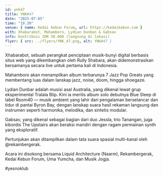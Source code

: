 ```yaml
---
id: ynk47
title: YNK#47
date: "2025-07-05"
time: "19.30"
venue: { name: Kedai Kebun Forum, url: https://kedaikebun.com }
with: Xhabarabot, Mahamboro, Lydian Dunban & Gabsav
info: Kontribusi IDR 50.000 (langsung di lokasi)
flyer: { src: ../flyers/YNK_47.png, alt: YNK#47 }
---
```

Xhabarabot, sebuah perangkat penciptaan musik-bunyi digital berbasis situs web yang dikembangkan oleh Rully Shabara, akan didemonstrasikan bersamanya secara live untuk pertama kali di Indonesia.

Mahamboro akan menampilkan album terbarunya 7 Jazz Pop Greats yang membentang luas dalam lanskap jazz, noise, doom, hingga shoegaze.

Lydian Dunbar adalah musisi asal Australia, yang dikenal lewat grup eksperimental Tralala Blip. Kini ia merilis album solo debutnya Blue Sleep di label Room40 — musik ambient yang lahir dari pengalaman berselancar dan tidur di pantai Byron Bay, dengan lanskap suara hasil rekaman langsung dan instrumen seperti harmonika, melodika, dan sintetis modular.

Gabsav, yang dikenal sebagai bagian dari duo Jessla, trio Tanangan, juga kibordis The Upstairs akan beraksi mandiri dengan ragam permainan synth yang eksploratif.

Pertunjukan akan ditampilkan dalam tata suara spasial multi-kanal oleh @rekambergerak.

Acara ini disokong bersama Liquid Architecture (Naarm), Rekambergerak, Kedai Kebun Forum, Uma Yumcha, dan Musik Jogja.

#yesnoklub
